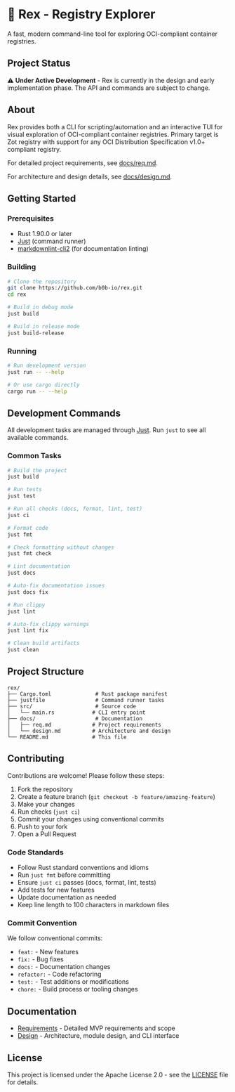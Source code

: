 # 🔭 Rex - Registry Explorer

A fast, modern command-line tool for exploring OCI-compliant container
registries.

## Project Status

⚠️ **Under Active Development** - Rex is currently in the design and early
implementation phase. The API and commands are subject to change.

## About

Rex provides both a CLI for scripting/automation and an interactive TUI for
visual exploration of OCI-compliant container registries. Primary target is
Zot registry with support for any OCI Distribution Specification v1.0+
compliant registry.

For detailed project requirements, see [docs/req.md](docs/req.md).

For architecture and design details, see [docs/design.md](docs/design.md).

## Getting Started

### Prerequisites

- Rust 1.90.0 or later
- [Just](https://github.com/casey/just) (command runner)
- [markdownlint-cli2](https://github.com/DavidAnson/markdownlint-cli2) (for
  documentation linting)

### Building

```bash
# Clone the repository
git clone https://github.com/b0b-io/rex.git
cd rex

# Build in debug mode
just build

# Build in release mode
just build-release
```

### Running

```bash
# Run development version
just run -- --help

# Or use cargo directly
cargo run -- --help
```

## Development Commands

All development tasks are managed through [Just](https://github.com/casey/just).
Run `just` to see all available commands.

### Common Tasks

```bash
# Build the project
just build

# Run tests
just test

# Run all checks (docs, format, lint, test)
just ci

# Format code
just fmt

# Check formatting without changes
just fmt check

# Lint documentation
just docs

# Auto-fix documentation issues
just docs fix

# Run clippy
just lint

# Auto-fix clippy warnings
just lint fix

# Clean build artifacts
just clean
```

## Project Structure

```text
rex/
├── Cargo.toml              # Rust package manifest
├── justfile                # Command runner tasks
├── src/                    # Source code
│   └── main.rs            # CLI entry point
├── docs/                   # Documentation
│   ├── req.md             # Project requirements
│   └── design.md          # Architecture and design
└── README.md              # This file
```

## Contributing

Contributions are welcome! Please follow these steps:

1. Fork the repository
2. Create a feature branch (`git checkout -b feature/amazing-feature`)
3. Make your changes
4. Run checks (`just ci`)
5. Commit your changes using conventional commits
6. Push to your fork
7. Open a Pull Request

### Code Standards

- Follow Rust standard conventions and idioms
- Run `just fmt` before committing
- Ensure `just ci` passes (docs, format, lint, tests)
- Add tests for new features
- Update documentation as needed
- Keep line length to 100 characters in markdown files

### Commit Convention

We follow conventional commits:

- `feat:` - New features
- `fix:` - Bug fixes
- `docs:` - Documentation changes
- `refactor:` - Code refactoring
- `test:` - Test additions or modifications
- `chore:` - Build process or tooling changes

## Documentation

- [Requirements](docs/req.md) - Detailed MVP requirements and scope
- [Design](docs/design.md) - Architecture, module design, and CLI interface

## License

This project is licensed under the Apache License 2.0 - see the
[LICENSE](LICENSE) file for details.
